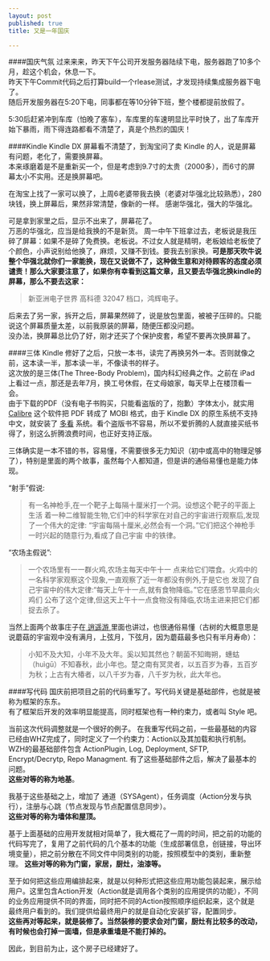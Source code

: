 ```yaml
---
layout: post
published: true
title: 又是一年国庆

---
```

####国庆气氛
过来来来，昨天下午公司开发服务器陆续下电，服务器跑了10多个月，趁这个机会，休息一下。  
昨天下午Commit代码之后打算build一个rlease测试，才发现持续集成服务器下电了。  
随后开发服务器在5:20下电，同事都在等10分钟下班，整个楼都提前放假了。  

5:30后赶紧冲到车库（怕晚了塞车），车库里的车速明显比平时快了，出了车库开始下暴雨，雨下得连路都看不清楚了，真是个热烈的国庆！  

####Kindle
Kindle DX 屏幕看不清楚了，到淘宝问了卖 Kindle 的人，说是屏幕有问题，老化了，需要换屏幕。  
本来琢磨着是不是重新买一个，但是考虑到9.7寸的太贵（2000多），而6寸的屏幕太小不实用。还是换屏幕吧。  

在淘宝上找了一家可以换了，上周6老婆带我去换（老婆对华强北比较熟悉），280块钱，换上屏幕后，果然非常清楚，像新的一样。  感谢华强北，强大的华强北。  

可是拿到家里之后，显示不出来了，屏幕花了。  
万恶的华强北，应当是给我换的不是新货。  周一中午下班拿过去，老板说是我压碎了屏幕：如果不是碎了免费换。老板说。不过女人就是精明，老板娘给老板使了个颜色，小声说别给他换了，麻烦，又赚不到钱。要我去别家换。**可是那天吹牛说整个华强北就你们一家能换，现在又说做不了，这种做生意和对待顾客的态度必须谴责！那么大家要注意了，如果你有幸看到这篇文章，且又要去华强北换kindle的屏幕，那么不要去这家：**  
> 新亚洲电子世界 高科德 32047 档口，鸿辉电子。

后来去了另一家，拆开之后，屏幕果然碎了，说是放包里面，被被子压碎的。只能说这个屏幕质量太差，以前我原装的屏幕，随便压都没问题。  
没办法，换屏幕总比仍了好，刚才还买了个保护皮套，希望不要再次换屏幕了。  

####三体
Kindle 修好了之后，只放一本书，读完了再换另外一本。否则就像之前，这本读一半，那本读一半，不像读书的样子。  
这次放的是三体(The Three-Body Problem)，国内科幻经典之作。之前在 iPad 上看过一点，那还是去年7月，换工号休假，在丈母娘家，每天早上在楼顶看一会。  
由于下载的PDF（没有电子书购买，只能看盗版的了，抱歉）字体太小，就实用 [Calibre](http://www.calibre-ebook.com) 这个软件把 PDF 转成了 MOBI 格式，由于 Kindle DX 的原生系统不支持中文，就安装了 [多看](http://www.duokan.com) 系统。看个盗版书不容易，所以不爱折腾的人就直接买纸书得了，别这么折腾浪费时间，也正好支持正版。  

三体确实是一本不错的书，容易懂，不需要很多无力知识（初中或高中的物理足够了），特别是里面的两个故事，虽然每个人都知道，但是讲的通俗易懂也是能力体现。  

“射手”假说:  
> 有一名神枪手,在一个靶子上每隔十厘米打一个洞。设想这个靶子的平面上生活 着一种二维智能生物,它们中的科学家在对自己的宇宙进行观察后,发现了一个伟大的定律: “宇宙每隔十厘米,必然会有一个洞。”它们把这个神枪手一时兴起的随意行为,看成了自己宇宙 中的铁律。

“农场主假说”:  
> 一个农场里有一一群火鸡,农场主每天中午十一 点来给它们喂食。火鸡中的一名科学家观察这个现象,一直观察了近一年都没有例外,于是它也 发现了自己宇宙中的伟大定律:“每天上午十一点,就有食物降临。”它在感恩节早晨向火鸡们 公布了这个定律,但这天上午十一点食物没有降临,农场主进来把它们都捉去杀了。

当然上面两个故事庄子在[ 逍遥游 ](http://baike.baidu.com/view/1019652.htm?fr=aladdin)里面也讲过，也很通俗易懂（古树的大概意思是说蘑菇的宇宙观中没有满月，上弦月，下弦月，因为蘑菇最多也只有半月寿命）：
> 小知不及大知，小年不及大年。奚以知其然也？朝菌不知晦朔，蟪蛄（huìgū）不知春秋，此小年也。楚之南有冥灵者，以五百岁为春，五百岁为秋；上古有大椿者，以八千岁为春，八千岁为秋，此大年也。


####写代码
国庆前把项目之前的代码重写了。写代码关键是基础部件，也就是被称为框架的东东。  
有了框架后开发的效率明显能提高，同时框架也有一种约束力，或者叫 Style 吧。  


当前这次代码调整就是一个很好的例子。  在我重写代码之前，一些最基础的内容已经由WHZ完成了，同时定义了一个约束力：Action以及其加载和执行机制。  
WZH的最基础部件包含 ActionPlugin, Log, Deployment, SFTP, Encrypt/Decrytp, Repo Managment. 有了这些基础部件之后，解决了最基本的问题。  
**这些对等的称为地基**。 

我基于这些基础之上，增加了 通道（SYSAgent），任务调度（Action分发与执行），注册与心跳（节点发现与节点配置信息同步）。  
**这些对等的称为墙体和屋顶。**  

基于上面基础的应用开发就相对简单了，我大概花了一周的时间，把之前的功能的代码写完了，复用了之前代码的几个基本的功能（生成部署信息，创链接，导出环境变量），把之前分散在不同文件中同类别的功能，按照模型中的类别，重新整理。
**这些对等的称为门窗，家居，厨灶，油漆等。**  

至于如何把这些应用编排起来，就是以何种形式把这些应用功能包装起来，展示给用户。这里包含Action开发（Action就是调用各个类别的应用提供的功能），不同的业务应用提供不同的界面，同时把不同的Action按照顺序组织起来，这个就是最终用户看到的。我们提供给最终用户的就是自动化安装扩容，配置同步。  
**这些再对等起来，就是装修了。当然装修的要求会对门窗，厨灶有比较多的改动，有时候也会打掉一面墙，但是承重墙是不能打掉的。**


因此，到目前为止，这个房子已经建好了。


